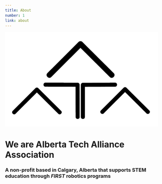 ```yaml
---
title: About
number: 1
link: about
---
```

<div id='aboutCover' class="col-12">
    <img src="/resources/img/ataa.png" class="img-fluid" />
    <h1>We are Alberta Tech Alliance Association</h1>
    <h3>A non-profit based in Calgary, Alberta that supports STEM education through <i>FIRST</i> robotics programs</h3>
</div>